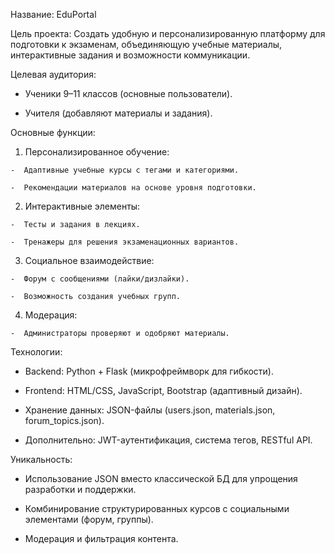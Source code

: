 Название: EduPortal

Цель проекта: Создать удобную и персонализированную платформу для подготовки к экзаменам, объединяющую учебные материалы, интерактивные задания и возможности коммуникации.

Целевая аудитория:

  -  Ученики 9–11 классов (основные пользователи).
  
  -  Учителя (добавляют материалы и задания).
  
Основные функции:

  1.  Персонализированное обучение:

    -  Адаптивные учебные курсы с тегами и категориями.
    
    -  Рекомендации материалов на основе уровня подготовки.
    
  2.  Интерактивные элементы:

    -  Тесты и задания в лекциях.
    
    -  Тренажеры для решения экзаменационных вариантов.
    
  3.  Социальное взаимодействие:

    -  Форум с сообщениями (лайки/дизлайки).
    
    -  Возможность создания учебных групп.
    
  4.  Модерация:
     
    -  Администраторы проверяют и одобряют материалы.
    
Технологии:

  -  Backend: Python + Flask (микрофреймворк для гибкости).
  
  -  Frontend: HTML/CSS, JavaScript, Bootstrap (адаптивный дизайн).
  
  -  Хранение данных: JSON-файлы (users.json, materials.json, forum_topics.json).
  
  -  Дополнительно: JWT-аутентификация, система тегов, RESTful API.
  
Уникальность:

  -  Использование JSON вместо классической БД для упрощения разработки и поддержки.
  
  -  Комбинирование структурированных курсов с социальными элементами (форум, группы).
  
  -  Модерация и фильтрация контента.
